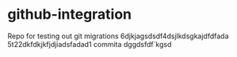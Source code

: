 # github-integration
Repo for testing out git migrations
6djkjagsdsdf4dsjlkdsgkajdfdfada
5t22dkfdkjkfjdjiadsfadad1
commita
dggdsfdf`kgsd
